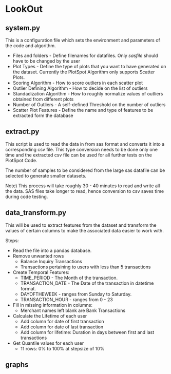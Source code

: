 # LookOut

## system.py
This is a configuration file which sets the environment and parameters of the code and algorithm. 
+ Files and folders - Define filenames for datafiles. Only *sasfile* should have to be changed by the user 
+ Plot Types - Define the type of plots that you want to have generated on the dataset. Currently the PlotSpot Algorithm only supports Scatter Plots.
+ Scoring Algorithm - How to score outliers in each scatter plot
+ Outlier Defining Algorithm - How to decide on the list of outliers
+ Standadization Algorithm - How to roughly normalize values of outliers obtained from different plots
+ Number of Outliers - A self-defined Threshold on the number of outliers
+ Scatter Plot Features - Define the name and type of features to be extracted form the database

## extract.py
This script is used to read the data in from sas format and converts it into a corresponding csv file. This type conversion needs to be done only one time and the extracted csv file can be used for all further tests on the PlotSpot Code.  

The number of samples to be considered from the large sas datafile can be selected to generate smaller datasets.  

Note) This process will take roughly 30 - 40 minutes to read and write all the data. SAS files take longer to read, hence conversion to csv saves time during code testing.

## data\_transform.py
This will be used to extract features from the dataset and transform the values of certain columns to make the associated data easier to work with.  

Steps: 
+ Read the file into a pandas database.
+ Remove unwanted rows
  + Balance Inquiry Transactions
  + Transactions pertaining to users with less than 5 transactions
+ Create Temporal Features: 
  + TIME\_PERIOD - The Month of the transaction.
  + TRANSACTION\_DATE - The Date of the transaction in datetime format.
  + DAYOFTHEWEEK - ranges from Sunday to Saturday.
  + TRANSACTION\_HOUR - ranges from 0 - 23
+ Fill in missing information in columns:
  + Merchant names left blank are Bank Transactions
+ Calculate the Lifetime of each user
  + Add column for date of first transaction
  + Add column for date of last transaction
  + Add column for lifetime: Duration in days between first and last transactions
+ Get Quantile values for each user
  + 11 rows: 0% to 100% at stepsize of 10%

## graphs
  
